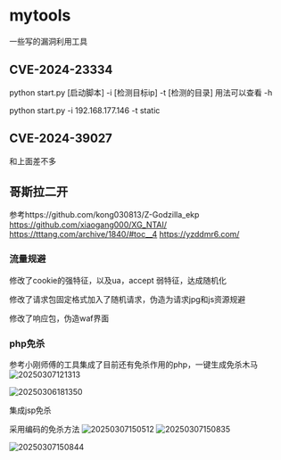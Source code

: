 # mytools
一些写的漏洞利用工具

## CVE-2024-23334

python start.py [启动脚本] -i [检测目标ip] -t [检测的目录]
用法可以查看 -h

python start.py -i 192.168.177.146 -t static

## CVE-2024-39027

和上面差不多

## 哥斯拉二开

参考https://github.com/kong030813/Z-Godzilla_ekp
https://github.com/xiaogang000/XG_NTAI/
https://tttang.com/archive/1840/#toc__4
https://yzddmr6.com/

### 流量规避

修改了cookie的强特征，以及ua，accept 弱特征，达成随机化

修改了请求包固定格式加入了随机请求，伪造为请求jpg和js资源规避

修改了响应包，伪造waf界面

### php免杀

参考小刚师傅的工具集成了目前还有免杀作用的php，一键生成免杀木马
![20250307121313](https://github.com/user-attachments/assets/206171fe-9cc2-4e7b-a3a1-c2076d852897)

![20250306181350](https://github.com/user-attachments/assets/69604813-faa4-47aa-bcb4-d435ae7fa0f2)


集成jsp免杀

采用编码的免杀方法
![20250307150512](https://github.com/user-attachments/assets/08c07849-2062-4c7b-a822-2413b2fdfba7)
![20250307150835](https://github.com/user-attachments/assets/976b5c96-b125-4f39-8634-6a41757dd639)

![20250307150844](https://github.com/user-attachments/assets/2c2e58bb-6127-45c2-9a52-6e641cb4488a)
